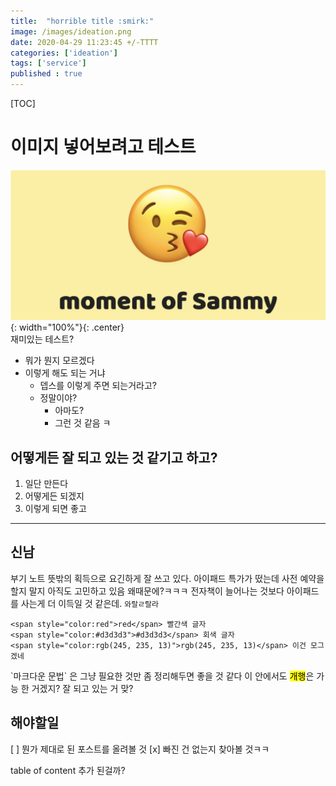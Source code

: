 ```yaml
---
title:  "horrible title :smirk:"
image: /images/ideation.png
date: 2020-04-29 11:23:45 +/-TTTT
categories: ['ideation']
tags: ['service']
published : true
---
```

[TOC]

# 이미지 넣어보려고 테스트
![input](/images/moment_of_sammy.png){: width="100%"}{: .center}  
재미있는 테스트?  
- 뭐가 뭔지 모르겠다
- 이렇게 해도 되는 거냐
  * 뎁스를 이렇게 주면 되는거라고?
  * 정말이야?
    + 아마도?
    + 그런 것 같음 ㅋ

## 어떻게든 잘 되고 있는 것 같기고 하고?
1. 일단 만든다
2. 어떻게든 되겠지
3. 이렇게 되면 좋고

***

## 신남
<P>
부기 노트 뜻밖의 획득으로 요긴하게 잘 쓰고 있다. 아이패드 특가가 떴는데 사전 예약을 할지 말지 아직도 고민하고 있음 왜때문에?ㅋㅋㅋ 전자책이 늘어나는 것보다 아이패드를 사는게 더 이득일 것 같은데. <code class="highlighter-rouge">와랄ㄹ랄라</code>
</p>

```
<span style="color:red">red</span> 빨간색 글자  
<span style="color:#d3d3d3">#d3d3d3</span> 회색 글자
<span style="color:rgb(245, 235, 13)">rgb(245, 235, 13)</span> 이건 모그겠네
```  

<p>
`마크다운 문법` 은 그냥 필요한 것만 좀 정리해두면 좋을 것 같다  
이 안에서도 <mark>개행</mark>은 가능 한 거겠지?  
잘 되고 있는 거 맞?
</P>

## 해야할일
<p>
 [ ] 뭔가 제대로 된 포스트를 올려볼 것  
 [x] 빠진 건 없는지 찾아볼 것ㅋㅋ
</p>  

table of content 추가 된걸까?
